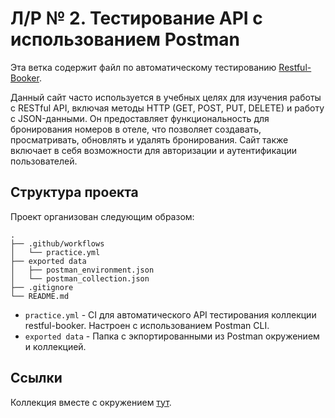 # Л/Р № 2. Тестирование API с использованием Postman
Эта ветка содержит файл по автоматическому тестированию [Restful-Booker](https://restful-booker.herokuapp.com/).

Данный сайт часто используется в учебных целях для изучения работы с RESTful API, включая методы HTTP (GET, POST, PUT, DELETE) и работу с JSON-данными. Он предоставляет функциональность для бронирования номеров в отеле, что позволяет создавать, просматривать, обновлять и удалять бронирования. Сайт также включает в себя возможности для авторизации и аутентификации пользователей.

## Структура проекта
Проект организован следующим образом:
```
.
├── .github/workflows
│   └── practice.yml
├── exported data
│   ├── postman_environment.json
│   └── postman_collection.json
├── .gitignore
└── README.md
```
- `practice.yml` - CI для автоматического API тестирования коллекции restful-booker. Настроен с использованием Postman CLI.
- `exported data` - Папка с экпортированными из Postman окружением и коллекцией.
## Ссылки

Коллекция вместе с окружением [тут](https://www.postman.com/seitovaralina/env-resful-booker/collection/zy7x3rx/restful-booker?action=share&creator=38125094&active-environment=38125094-c13f5c0c-e0b1-4fc5-9cc0-85b4ca528721).